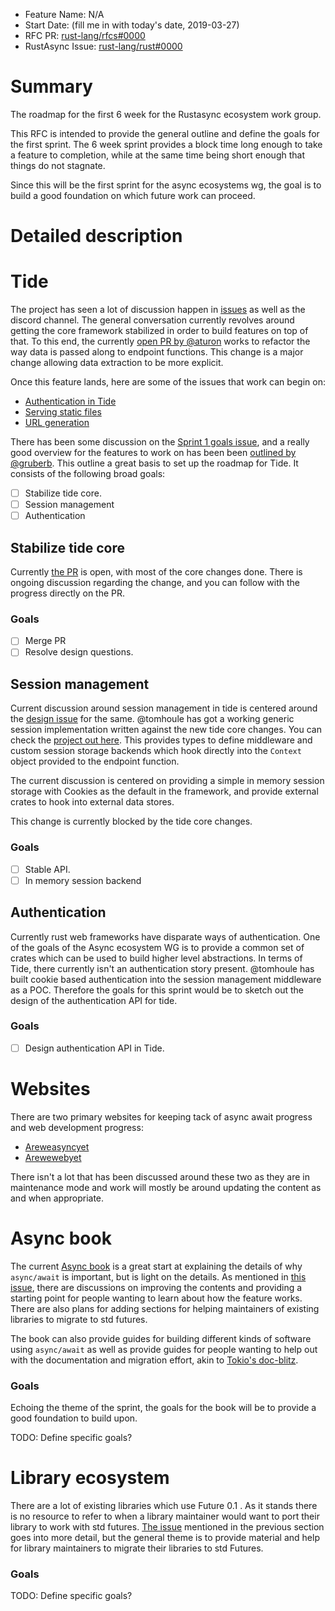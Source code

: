 - Feature Name: N/A
- Start Date: (fill me in with today's date, 2019-03-27)
- RFC PR: [rust-lang/rfcs#0000](https://github.com/rust-lang/rfcs/pull/0000)
- RustAsync Issue: [rust-lang/rust#0000](https://github.com/rust-lang/rust/issues/0000)

# Summary
[summary]: #summary

The roadmap for the first 6 week for the Rustasync ecosystem work group.

This RFC is intended to provide the general outline and define the goals for the first sprint. The 6 week sprint provides a block time long enough to take a feature to completion, while at the same time being short enough that things do not stagnate.

Since this will be the first sprint for the async ecosystems wg, the goal is to build a good foundation on which future work can proceed.

# Detailed description
[detailed-description]: #detailed-description

# Tide
[tide]: #tide

The project has seen a lot of discussion happen in [issues][issues] as well as the discord channel. The general conversation currently revolves around getting the core framework stabilized in order to build features on top of that. To this end, the currently [open PR by @aturon][context-pr] works to refactor the way data is passed along to endpoint functions. This change is a major change allowing data extraction to be more explicit.

 Once this feature lands, here are some of the issues that work can begin on:

 * [Authentication in Tide][issues-99]
 * [Serving static files][issues-63]
 * [URL generation][issues-24]

There has been some discussion on the [Sprint 1 goals issue][sprint-goals], and a really good overview for the features to work on has been been [outlined by @gruberb][goals-outline]. This outline a great basis to set up the roadmap for Tide. It consists of the following broad goals:

* [ ] Stabilize tide core.
* [ ] Session management
* [ ] Authentication

## Stabilize tide core
[stabilize-tide-core]: #stabilize-tide-core

Currently [the PR][context-pr] is open, with most of the core changes done. There is ongoing discussion regarding the change, and you can follow with the progress directly on the PR.


### Goals
[stabilize-core-goals]: #stabilize-core-goals

* [ ] Merge PR
* [ ] Resolve design questions.

## Session management
[session-management]: #session-management

Current discussion around session management in tide is centered around the [design issue][issues-9] for the same. @tomhoule has got a working generic session implementation written against the new tide core changes. You can check the [project out here][session-project]. This provides types to define middleware and custom session storage backends which hook directly into the `Context` object provided to the endpoint function.

The current discussion is centered on providing a simple in memory session storage with Cookies as the default in the framework, and provide external crates to hook into external data stores.

This change is currently blocked by the tide core changes.

### Goals

* [ ] Stable API.
* [ ] In memory session backend

## Authentication
[Authentication]: #authentication

Currently rust web frameworks have disparate ways of authentication. One of the goals of the Async ecosystem WG is to provide a common set of crates which can be used to build higher level abstractions. In terms of Tide, there currently isn't an authentication story present. @tomhoule has built cookie based authentication into the session management middleware as a POC. Therefore the goals for this sprint would be to sketch out the design of the authentication API for tide.

### Goals

* [ ] Design authentication API in Tide.

[issues]: https://github.com/rustasync/tide/issues/
[context-pr]: https://github.com/rustasync/tide/pull/156
[issues-9]: https://github.com/rustasync/tide/issues/9
[issues-99]: https://github.com/rustasync/tide/issues/99
[issues-63]: https://github.com/rustasync/tide/issues/63
[issues-24]: https://github.com/rustasync/tide/issues/24

[sprint-goals]: https://github.com/rustasync/team/issues/96
[goals-outline]: https://github.com/rustasync/team/issues/96#issuecomment-471552499
[session-project]: https://github.com/tomhoule/tide-cookie-session

# Websites
[websites]: #websites

There are two primary websites for keeping tack of async await progress and web development progress:

* [Areweasyncyet][areweasyncyet]
* [Arewewebyet][Arewewebyet]

There isn't a lot that has been discussed around these two as they are in maintenance mode and work will mostly be around updating the content as and when appropriate.

[areweasyncyet]: https://areweasyncyet.rs/
[arewewebyet]: http://www.arewewebyet.org/

# Async book
[async-book]: #async-book

The current [Async book][async-book] is a great start at explaining the details of why `async/await` is important, but is light on the details. As mentioned in [this issue][lucio-issue], there are discussions on improving the contents and providing a starting point for people wanting to learn about how the feature works. There are also plans for adding sections for helping maintainers of existing libraries to migrate to std futures.

The book can also provide guides for building different kinds of software using `async/await` as well as provide guides for people wanting to help out with the documentation and migration effort, akin to [Tokio's doc-blitz][doc-blitz].


### Goals

Echoing the theme of the sprint, the goals for the book will be to provide a good foundation to build upon.

TODO: Define specific goals?

# Library ecosystem
[library-ecosystem]: #library-ecosystem

There are a lot of existing libraries which use Future 0.1 . As it stands there is no resource to refer to when a library maintainer would want to port their library to work with std futures. [The issue][lucio-issue] mentioned in the previous section goes into more detail, but the general theme is to provide material and help for library maintainers to migrate their libraries to std Futures.

### Goals

TODO: Define specific goals?


[async-book]: https://rust-lang.github.io/async-book/
[lucio-issue]: https://github.com/rustasync/team/issues/102
[doc-blitz]: https://tokio.rs/blog/2018-10-doc-blitz/
